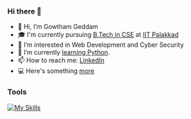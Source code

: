 ### Hi there 👋
- 👋 Hi, I’m Gowtham Geddam
- 🎓 I'm currently pursuing [B.Tech in CSE](https://cse.iitpkd.ac.in/) at [IIT Palakkad](https://iitpkd.ac.in/)
- 👀 I’m interested in Web Development and Cyber Security
- 🌱 I’m currently [learning Python](https://github.com/gowthamgeddam/learning_python).
- 📫 How to reach me: [LinkedIn](https://in.linkedin.com/in/gowthamgeddam)
- 💻 Here's something <a href="https://gowthamgeddam.github.io"> more </a>

### Tools
[![My Skills](https://skills.thijs.gg/icons?i=c,cpp,html,css,js,postgres,py,git,md,cs,r,vim&theme=dark)](https://skills.thijs.gg)


<!--
**gowthamgeddam/gowthamgeddam** is a ✨ _special_ ✨ repository because its `README.md` (this file) appears on your GitHub profile.

Here are some ideas to get you started:

- 🔭 I’m currently working on ...
- 🌱 I’m currently learning ...
- 👯 I’m looking to collaborate on ...
- 🤔 I’m looking for help with ...
- 💬 Ask me about ...
- 📫 How to reach me: ...
- 😄 Pronouns: ...
- ⚡ Fun fact: ...
-->

